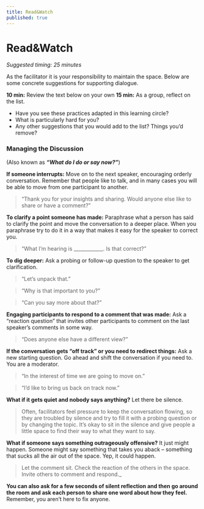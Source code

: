 ```yaml
---
title: Read&Watch
published: true
---
```


# Read&Watch
_Suggested timing: 25 minutes_

As the facilitator it is your responsibility to maintain the space. Below are some concrete suggestions for supporting dialogue. 

**10 min:** Review the text below on your own
**15 min:** As a group, reflect on the list.
*   Have you see these practices adapted in this learning circle?
*   What is particularly hard for you?
*   Any other suggestions that you would add to the list? Things you’d remove?


### Managing the Discussion
(Also known as **_“What do I do or say now?”_**)

**If someone interrupts:** Move on to the next speaker, encouraging orderly conversation.  Remember that people like to talk, and in many cases you will be able to move from one participant to another.

>“Thank you for your insights and sharing. Would anyone else like to share or have a comment?”

**To clarify a point someone has made:** Paraphrase what a person has said to clarify the point and move the conversation to a deeper place. When you paraphrase try to do it in a way that makes it easy for the speaker to correct you.  

>“What I’m hearing is ____________. Is that correct?”

**To dig deeper:**  Ask a probing or follow-up question to the speaker to get clarification. 

> “Let’s unpack that.”

> “Why is that important to you?”

>“Can you say more about that?”

**Engaging participants to respond to a comment that was made:** Ask a “reaction question” that invites other participants to comment on the last speaker’s comments in some way.

>“Does anyone else have a different view?”

**If the conversation gets “off track” or you need to redirect things:** Ask a new starting question. Go ahead and shift the conversation if you need to. You are a moderator.

>“In the interest of time we are going to move on.”

>“I’d like to bring us back on track now.”

**What if it gets quiet and nobody says anything?** Let there be silence.

>Often, facilitators feel pressure to keep the conversation flowing, so they are troubled by silence and try to fill it with a probing question or by changing the topic. It’s okay to sit in the silence and give people a little space to find their way to what they want to say.

**What if someone says something outrageously offensive?** It just might happen. Someone might say something that takes you aback – something that sucks all the air out of the space. Yep, it could happen.

>Let the comment sit. Check the reaction of the others in the space. Invite others to comment and respond._

**You can also ask for a few seconds of silent reflection and then go around the room and ask each person to share one word about how they feel.**
Remember, you aren’t here to fix anyone.

